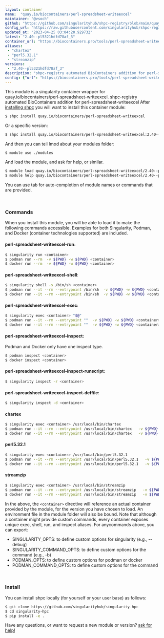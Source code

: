 ```yaml
---
layout: container
name:  "quay.io/biocontainers/perl-spreadsheet-writeexcel"
maintainer: "@vsoch"
github: "https://github.com/singularityhub/shpc-registry/blob/main/quay.io/biocontainers/perl-spreadsheet-writeexcel/container.yaml"
config_url: "https://raw.githubusercontent.com/singularityhub/shpc-registry/main/quay.io/biocontainers/perl-spreadsheet-writeexcel/container.yaml"
updated_at: "2023-04-25 03:04:20.929732"
latest: "2.40--pl5321hdfd78af_3"
container_url: "https://biocontainers.pro/tools/perl-spreadsheet-writeexcel"
aliases:
 - "chartex"
 - "perl5.32.1"
 - "streamzip"
versions:
 - "2.40--pl5321hdfd78af_3"
description: "shpc-registry automated BioContainers addition for perl-spreadsheet-writeexcel"
config: {"url": "https://biocontainers.pro/tools/perl-spreadsheet-writeexcel", "maintainer": "@vsoch", "description": "shpc-registry automated BioContainers addition for perl-spreadsheet-writeexcel", "latest": {"2.40--pl5321hdfd78af_3": "sha256:7586e8f53f3da6070d3069047af8df0c2c58907cefd44eba4b4843ebd2b6c774"}, "tags": {"2.40--pl5321hdfd78af_3": "sha256:7586e8f53f3da6070d3069047af8df0c2c58907cefd44eba4b4843ebd2b6c774"}, "docker": "quay.io/biocontainers/perl-spreadsheet-writeexcel", "aliases": {"chartex": "/usr/local/bin/chartex", "perl5.32.1": "/usr/local/bin/perl5.32.1", "streamzip": "/usr/local/bin/streamzip"}}
---
```


This module is a singularity container wrapper for quay.io/biocontainers/perl-spreadsheet-writeexcel.
shpc-registry automated BioContainers addition for perl-spreadsheet-writeexcel
After [installing shpc](#install) you will want to install this container module:


```bash
$ shpc install quay.io/biocontainers/perl-spreadsheet-writeexcel
```

Or a specific version:

```bash
$ shpc install quay.io/biocontainers/perl-spreadsheet-writeexcel:2.40--pl5321hdfd78af_3
```

And then you can tell lmod about your modules folder:

```bash
$ module use ./modules
```

And load the module, and ask for help, or similar.

```bash
$ module load quay.io/biocontainers/perl-spreadsheet-writeexcel/2.40--pl5321hdfd78af_3
$ module help quay.io/biocontainers/perl-spreadsheet-writeexcel/2.40--pl5321hdfd78af_3
```

You can use tab for auto-completion of module names or commands that are provided.

<br>

### Commands

When you install this module, you will be able to load it to make the following commands accessible.
Examples for both Singularity, Podman, and Docker (container technologies supported) are included.

#### perl-spreadsheet-writeexcel-run:

```bash
$ singularity run <container>
$ podman run --rm  -v ${PWD} -w ${PWD} <container>
$ docker run --rm  -v ${PWD} -w ${PWD} <container>
```

#### perl-spreadsheet-writeexcel-shell:

```bash
$ singularity shell -s /bin/sh <container>
$ podman run --it --rm --entrypoint /bin/sh  -v ${PWD} -w ${PWD} <container>
$ docker run --it --rm --entrypoint /bin/sh  -v ${PWD} -w ${PWD} <container>
```

#### perl-spreadsheet-writeexcel-exec:

```bash
$ singularity exec <container> "$@"
$ podman run --it --rm --entrypoint ""  -v ${PWD} -w ${PWD} <container> "$@"
$ docker run --it --rm --entrypoint ""  -v ${PWD} -w ${PWD} <container> "$@"
```

#### perl-spreadsheet-writeexcel-inspect:

Podman and Docker only have one inspect type.

```bash
$ podman inspect <container>
$ docker inspect <container>
```

#### perl-spreadsheet-writeexcel-inspect-runscript:

```bash
$ singularity inspect -r <container>
```

#### perl-spreadsheet-writeexcel-inspect-deffile:

```bash
$ singularity inspect -d <container>
```


#### chartex

```bash
$ singularity exec <container> /usr/local/bin/chartex
$ podman run --it --rm --entrypoint /usr/local/bin/chartex   -v ${PWD} -w ${PWD} <container> -c " $@"
$ docker run --it --rm --entrypoint /usr/local/bin/chartex   -v ${PWD} -w ${PWD} <container> -c " $@"
```


#### perl5.32.1

```bash
$ singularity exec <container> /usr/local/bin/perl5.32.1
$ podman run --it --rm --entrypoint /usr/local/bin/perl5.32.1   -v ${PWD} -w ${PWD} <container> -c " $@"
$ docker run --it --rm --entrypoint /usr/local/bin/perl5.32.1   -v ${PWD} -w ${PWD} <container> -c " $@"
```


#### streamzip

```bash
$ singularity exec <container> /usr/local/bin/streamzip
$ podman run --it --rm --entrypoint /usr/local/bin/streamzip   -v ${PWD} -w ${PWD} <container> -c " $@"
$ docker run --it --rm --entrypoint /usr/local/bin/streamzip   -v ${PWD} -w ${PWD} <container> -c " $@"
```



In the above, the `<container>` directive will reference an actual container provided
by the module, for the version you have chosen to load. An environment file in the
module folder will also be bound. Note that although a container
might provide custom commands, every container exposes unique exec, shell, run, and
inspect aliases. For anycommands above, you can export:

 - SINGULARITY_OPTS: to define custom options for singularity (e.g., --debug)
 - SINGULARITY_COMMAND_OPTS: to define custom options for the command (e.g., -b)
 - PODMAN_OPTS: to define custom options for podman or docker
 - PODMAN_COMMAND_OPTS: to define custom options for the command

<br>

### Install

You can install shpc locally (for yourself or your user base) as follows:

```bash
$ git clone https://github.com/singularityhub/singularity-hpc
$ cd singularity-hpc
$ pip install -e .
```

Have any questions, or want to request a new module or version? [ask for help!](https://github.com/singularityhub/singularity-hpc/issues)